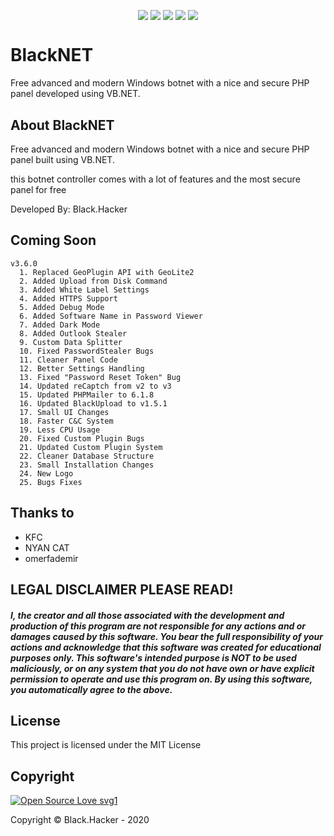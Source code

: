 <p align="center">
 <img src="https://b.top4top.io/p_1759eq38n1.png" alt="" />
</p>

<p align="center">
 <a href="#"><img align="center" src="https://img.shields.io/maintenance/yes/2020" /></a>
 <a href="#"><img align="center" src="https://img.shields.io/github/license/FarisCode511/BlackNET" /></a>
 <a href="#"><img align="center" src="https://img.shields.io/github/languages/top/FarisCode511/BlackNET" /></a>
 <a href="#"><img align="center" src="https://badgen.net/badge/color/awesome/pink?icon=awesome&label" /></a>
 <a href="#"><img align="center" src="https://img.shields.io/github/v/release/FarisCode511/BlackNET" /></a>
</p>

# BlackNET
Free advanced and modern Windows botnet with a nice and secure PHP panel developed using VB.NET.

## About BlackNET
Free advanced and modern Windows botnet with a nice and secure PHP panel built using VB.NET.

this botnet controller comes with a lot of features and the most secure panel for free

Developed By: Black.Hacker

## Coming Soon

```
v3.6.0
  1. Replaced GeoPlugin API with GeoLite2
  2. Added Upload from Disk Command
  3. Added White Label Settings
  4. Added HTTPS Support
  5. Added Debug Mode
  6. Added Software Name in Password Viewer
  7. Added Dark Mode
  8. Added Outlook Stealer
  9. Custom Data Splitter
  10. Fixed PasswordStealer Bugs
  11. Cleaner Panel Code
  12. Better Settings Handling
  13. Fixed "Password Reset Token" Bug
  14. Updated reCaptch from v2 to v3
  15. Updated PHPMailer to 6.1.8
  16. Updated BlackUpload to v1.5.1
  17. Small UI Changes
  18. Faster C&C System
  19. Less CPU Usage
  20. Fixed Custom Plugin Bugs
  21. Updated Custom Plugin System
  22. Cleaner Database Structure
  23. Small Installation Changes
  24. New Logo
  25. Bugs Fixes
```

## Thanks to
- KFC
- NYAN CAT
- omerfademir

## LEGAL DISCLAIMER PLEASE READ!
##### I, the creator and all those associated with the development and production of this program are not responsible for any actions and or damages caused by this software. You bear the full responsibility of your actions and acknowledge that this software was created for educational purposes only. This software's intended purpose is NOT to be used maliciously, or on any system that you do not have own or have explicit permission to operate and use this program on. By using this software, you automatically agree to the above.

## License
This project is licensed under the MIT License


## Copyright
[![Open Source Love svg1](https://badges.frapsoft.com/os/v1/open-source.png?v=103)](https://github.com/ellerbrock/open-source-badges/) 

Copyright © Black.Hacker - 2020
